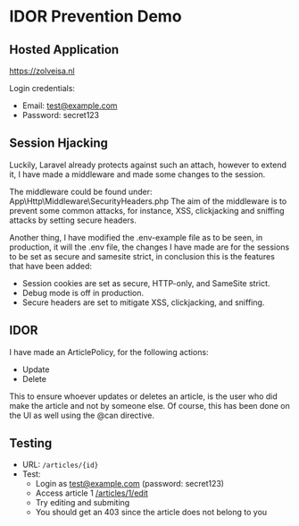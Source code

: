 # IDOR Prevention Demo

## Hosted Application
https://zolveisa.nl

Login credentials:
  - Email: test@example.com
  - Password: secret123
  
## Session Hjacking
Luckily, Laravel already protects against such an attach, however to extend it, I have made a middleware and made some changes to the session.

The middleware could be found under: App\Http\Middleware\SecurityHeaders.php
The aim of the middleware is to prevent some common attacks, for instance, XSS, clickjacking and sniffing attacks by setting secure headers.

Another thing, I have modified the .env-example file as to be seen, in production, it will the .env file, the changes I have made are for the sessions to be set as secure and samesite strict, in conclusion this is the features that have been added:

- Session cookies are set as secure, HTTP-only, and SameSite strict.
- Debug mode is off in production.
- Secure headers are set to mitigate XSS, clickjacking, and sniffing.
  
## IDOR
I have made an ArticlePolicy, for the following actions:
  - Update
  - Delete
  
This to ensure whoever updates or deletes an article, is the user who did make the article and not by someone else. Of course, this has been done on the UI as well using the @can directive.

## Testing
   - URL: `/articles/{id}`
   - Test: 
     - Login as test@example.com (password: secret123)
     - Access article 1 [/articles/1/edit](https://zolveisa.nl/articles/1/edit)
     - Try editing and submiting
     - You should get an 403 since the article does not belong to you
